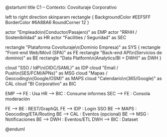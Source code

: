 @startuml
title C1 – Contexto: Covoituraje Corporativo

left to right direction
skinparam rectangle {
  BackgroundColor #EEF5FF
  BorderColor #6A88A6
  RoundCorner 12
}

actor "Empleado\n(Conductor/Pasajero)" as EMP
actor "RRHH / Sostenibilidad" as HR
actor "Facilities / Seguridad" as SEC

rectangle "Plataforma Covoituraje\n(Dominio Empresa)" as SYS {
  rectangle "Front-end Web/Móvil (SPA)" as FE
  rectangle "Back-end API\n(Servicios de dominio)" as BE
  rectangle "Data Platform\n(Analytics/BI + DWH)" as DWH
}

cloud "SSO / IdP\n(OIDC/SAML)" as IDP
cloud "Email / Push\n(SES/FCM/APNs)" as MSG
cloud "Mapas / Geocoding\n(Google/OSM)" as MAPS
cloud "Calendario\n(365/Google)" as CAL
cloud "BI Corporativo" as BIC

EMP --> FE : Usa
HR --> BIC : Consume informes
SEC --> FE : Consola moderación

FE --> BE : REST/GraphQL
FE --> IDP : Login SSO
BE --> MAPS : Geocoding/ETA/Routing
BE --> CAL : Eventos (opcional)
BE --> MSG : Notificaciones
BE --> DWH : Eventos/ETL
DWH --> BIC : Dataset

@enduml

